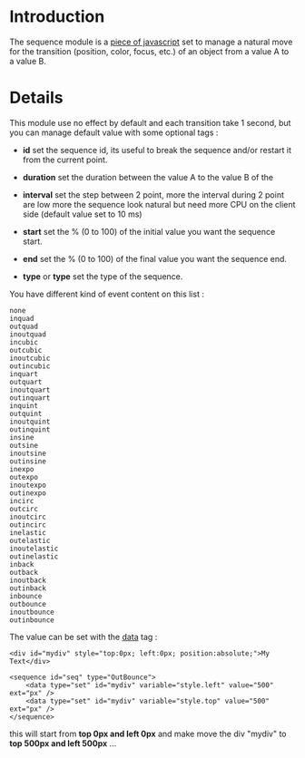 # Introduction #

The sequence module is a [piece of javascript](http://genereek.googlecode.com/svn/trunk/system/addons/modules/sequence.js) set to manage a natural move for the transition (position, color, focus, etc.) of an object from a value A to a value B.

# Details #

This module use no effect by default and each transition take 1 second, but you can manage default value with some optional tags :


  * **id** set the sequence id, its useful to break the sequence and/or restart it from the current point.

  * **duration** set the duration between the value A to the value B of the

  * **interval** set the step between 2 point, more the interval during 2 point are low more the sequence look natural but need more CPU on the client side (default value set to 10 ms)

  * **start** set the % (0 to 100) of the initial value you want the sequence start.

  * **end** set the % (0 to 100) of the final value you want the sequence end.

  * **type** or **type** set the type of the sequence.

You have different kind of event content on this list :

```
none
inquad
outquad
inoutquad
incubic
outcubic
inoutcubic
outincubic
inquart
outquart
inoutquart
outinquart
inquint
outquint
inoutquint
outinquint
insine
outsine
inoutsine
outinsine
inexpo
outexpo
inoutexpo
outinexpo
incirc
outcirc
inoutcirc
outincirc
inelastic
outelastic
inoutelastic
outinelastic
inback
outback
inoutback
outinback
inbounce
outbounce
inoutbounce
outinbounce
```

The value can be set with the [data](module_data.md) tag :

```
<div id="mydiv" style="top:0px; left:0px; position:absolute;">My Text</div>

<sequence id="seq" type="OutBounce">
	<data type="set" id="mydiv" variable="style.left" value="500" ext="px" />  
	<data type="set" id="mydiv" variable="style.top" value="500" ext="px" />  
</sequence>
```

this will start from **top 0px and left 0px** and make move the div "mydiv" to **top 500px and left 500px** ...